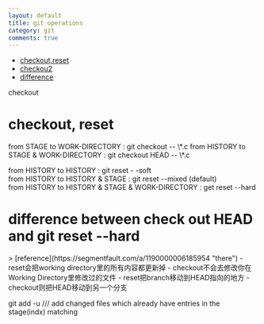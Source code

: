 ```yaml
---
layout: default
title: git operations
category: git 
comments: true
---
```



* [checkout,reset](#1)
* [checkou2](#checkout)
* [difference](#2)

<span id="checkout">checkout</span>
<h1 id="1">checkout, reset</h1>
from STAGE to WORK-DIRECTORY : git checkout -- \*.c  
from HISTORY to STAGE & WORK-DIRECTORY : git checkout HEAD -- \*.c  

from HISTORY to HISTORY : git reset - -soft  
from HISTORY to HISTORY & STAGE : git reset --mixed (default)  
from HISTORY to HISTORY & STAGE & WORK-DIRECTORY : get reset --hard  


<h1 id="2">difference between check out HEAD and git reset --hard</h1>
> [reference](https://segmentfault.com/a/1190000006185954 "there")  
- reset会把working directory里的所有内容都更新掉  
- checkout不会去修改你在Working Directory里修改过的文件  
- reset把branch移动到HEAD指向的地方  
- checkout则把HEAD移动到另一个分支  

git add -u /// add changed files which already have entries in the stage(indx) matching <pathspec>  
